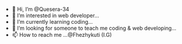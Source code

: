 - 👋 Hi, I’m @Quesera-34
- 👀 I’m interested in web developer...
- 🌱 I’m currently learning coding...
- 💞️ I’m looking for someone to teach me coding & web developing...
- 📫 How to reach me ...@Fhezhykuti (I.G)

<!---
Quesera-34/Quesera-34 is a ✨ special ✨ repository because its `README.md` (this file) appears on your GitHub profile.
You can click the Preview link to take a look at your changes.
--->
